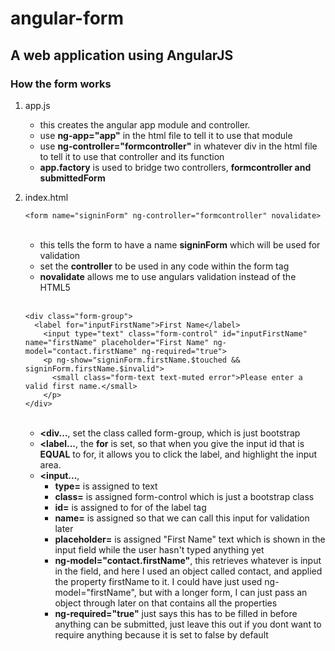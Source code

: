 # angular-form
## A web application using AngularJS

### How the form works
1.  app.js <br>
    * this creates the angular app module and controller.
    * use **ng-app="app"** in the html file to tell it to use that module
    * use **ng-controller="formcontroller"** in whatever div in the html file to tell it to use that controller and its function
    * **app.factory** is used to bridge two controllers, **formcontroller and submittedForm**

2. index.html <br>
    ```
    <form name="signinForm" ng-controller="formcontroller" novalidate>
    ```

    <br>

    * this tells the form to have a name **signinForm** which will be used for validation
    * set the **controller** to be used in any code within the form tag
    * **novalidate** allows me to use angulars validation instead of the HTML5

    <br>

    ```
    <div class="form-group">
      <label for="inputFirstName">First Name</label>
        <input type="text" class="form-control" id="inputFirstName" name="firstName" placeholder="First Name" ng-model="contact.firstName" ng-required="true">
        <p ng-show="signinForm.firstName.$touched && signinForm.firstName.$invalid">
          <small class="form-text text-muted error">Please enter a valid first name.</small>
        </p>
    </div>
    ```

    <br>

    * **<div...**, set the class called form-group, which is just bootstrap
    * **<label...**, the **for** is set, so that when you give the input id that is **EQUAL** to for, it allows you to
    click the label, and highlight the input area.
    * **<input...**,
      * **type=** is assigned to text
      * **class=** is assigned form-control which is just a bootstrap class
      * **id=** is assigned to for of the label tag
      * **name=** is assigned so that we can call this input for validation later
      * **placeholder=** is assigned "First Name" text which is shown in the input field while the user hasn't typed anything yet
      * **ng-model="contact.firstName"**, this retrieves whatever is input in the field, and here I used an object called contact, and applied the property
      firstName to it.  I could have just used ng-model="firstName", but with a longer form, I can just pass an object through later on that contains all the properties
      * **ng-required="true"** just says this has to be filled in before anything can be submitted, just leave this out if you dont want to require anything because
      it is set to false by default
